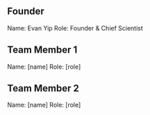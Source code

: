 ## Founder

Name: Evan Yip
Role: Founder & Chief Scientist

## Team Member 1

Name: [name]
Role: [role]

## Team Member 2

Name: [name]
Role: [role]
